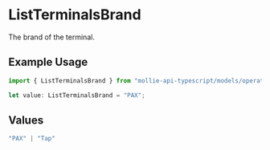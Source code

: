 # ListTerminalsBrand

The brand of the terminal.

## Example Usage

```typescript
import { ListTerminalsBrand } from "mollie-api-typescript/models/operations";

let value: ListTerminalsBrand = "PAX";
```

## Values

```typescript
"PAX" | "Tap"
```